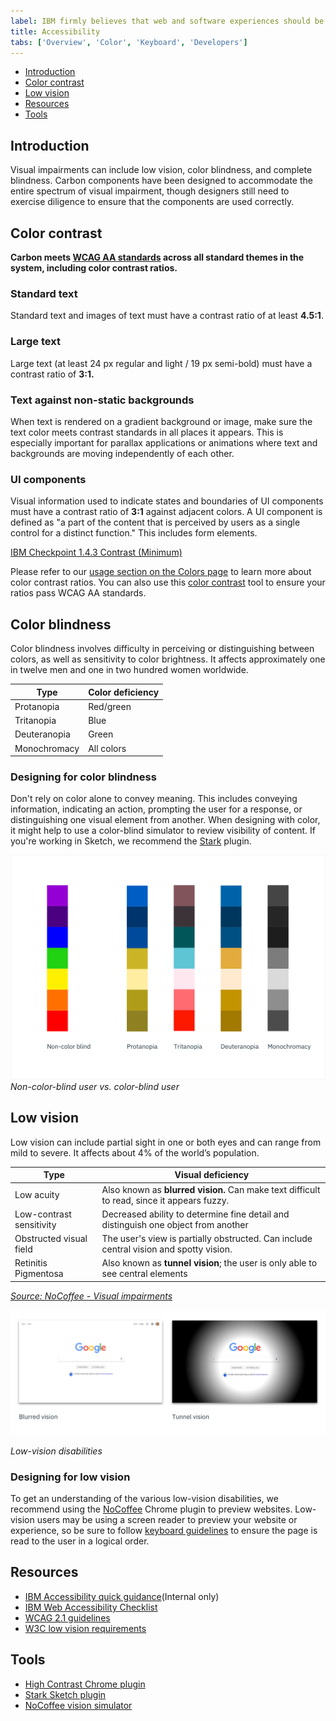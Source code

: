 ```yaml
---
label: IBM firmly believes that web and software experiences should be accessible for everyone, regardless of abilities or impairments.
title: Accessibility
tabs: ['Overview', 'Color', 'Keyboard', 'Developers']
---
```


<anchor-links>
<ul>
    <li><a href="#introduction">Introduction</a></li>
    <li><a href="#color-contrast">Color contrast</a></li>
    <li><a href="#low-vision">Low vision</a></li>
    <li><a href="#resources">Resources</a></li>
    <li><a href="#tools">Tools</a></li>
</ul>
</anchor-links>

## Introduction

Visual impairments can include low vision, color blindness, and complete blindness. Carbon components have been designed to accommodate the entire spectrum of visual impairment, though designers still need to exercise diligence to ensure that the components are used correctly.

## Color contrast

**Carbon meets [WCAG AA standards](https://www.w3.org/TR/UNDERSTANDING-WCAG20/visual-audio-contrast-contrast.html) across all standard themes in the system, including color contrast ratios.**

### Standard text
Standard text and images of text must have a contrast ratio of at least **4.5:1**. 

### Large text
Large text (at least 24 px regular and light / 19 px semi-bold) must have a contrast ratio of **3:1.**

### Text against non-static backgrounds
When text is rendered on a gradient background or image, make sure the text color meets contrast standards in all places it appears. This is especially important for parallax applications or animations where text and backgrounds are moving independently of each other.

### UI components 
Visual information used to indicate states and boundaries of UI components must have a contrast ratio of **3:1** against adjacent colors. A UI component is defined as "a part of the content that is perceived by users as a single control for a distinct function." This includes form elements.

[IBM Checkpoint 1.4.3 Contrast (Minimum)](https://www.ibm.com/able/guidelines/ci162/contrast.html)

Please refer to our [usage section on the Colors page](/guidelines/color/usage) to learn more about color contrast ratios. You can also use this [color contrast](https://marijohannessen.github.io/color-contrast-checker/) tool to ensure your ratios pass WCAG AA standards.

<!-- To view best practices for using color in data visualization, view the [Data Vis color](/data-visualization/overview/colors) page. -->

## Color blindness

Color blindness involves difficulty in perceiving or distinguishing between colors, as well as sensitivity to color brightness. It affects approximately one in twelve men and one in two hundred women worldwide.

| Type         | Color deficiency |
| ------------ | ---------------- |
| Protanopia   | Red/green        |
| Tritanopia   | Blue             |
| Deuteranopia | Green            |
| Monochromacy | All colors       |

### Designing for color blindness

Don't rely on color alone to convey meaning. This includes conveying information, indicating an action, prompting the user for a response, or distinguishing one visual element from another. When designing with color, it might help to use a color-blind simulator to review visibility of content. If you're working in Sketch, we recommend the [Stark](http://www.getstark.co/) plugin.

![rainbow palette](images/color-accessibility-1.png)
_Non-color-blind user vs. color-blind user_

## Low vision

Low vision can include partial sight in one or both eyes and can range from mild to severe. It affects about 4% of the world’s population.

| Type                     | Visual deficiency                                                                                         |
| ------------------------ | --------------------------------------------------------------------------------------------------------- |
| Low acuity               | Also known as **blurred vision.** Can make text difficult to read, since it appears fuzzy.           |
| Low-contrast sensitivity | Decreased ability to determine fine detail and distinguish one object from another                             |
| Obstructed visual field  | The user's view is partially obstructed. Can include central vision and spotty vision.                   |
| Retinitis Pigmentosa     | Also known as **tunnel vision**; the user is only able to see central elements |

_[Source: NoCoffee - Visual impairments ](https://accessgarage.wordpress.com/2013/02/09/458/)_

![blurred vision and tunnel vision example on Google website](images/color-accessibility-2.png)

_Low-vision disabilities_

### Designing for low vision

To get an understanding of the various low-vision disabilities, we recommend using the [NoCoffee](https://chrome.google.com/webstore/detail/nocoffee/jjeeggmbnhckmgdhmgdckeigabjfbddl) Chrome plugin to preview websites. Low-vision users may be using a screen reader to preview your website or experience, so be sure to follow [keyboard guidelines](/guidelines/accessibility/keyboard) to ensure the page is read to the user in a logical order.

## Resources

- [IBM Accessibility quick guidance](https://w3.ibm.com/able/devtest/quick/)(Internal only)
- [IBM Web Accessibility Checklist](https://www.ibm.com/able/guidelines/ci162/accessibility_checklist.html)
- [WCAG 2.1 guidelines](https://www.w3.org/TR/WCAG21/)
- [W3C low vision requirements](https://www.w3.org/TR/low-vision-needs/)

## Tools

- [High Contrast Chrome plugin](https://chrome.google.com/webstore/detail/high-contrast/djcfdncoelnlbldjfhinnjlhdjlikmph/related?hl=en)
- [Stark Sketch plugin](http://www.getstark.co/)
- [NoCoffee vision simulator](https://chrome.google.com/webstore/detail/nocoffee/jjeeggmbnhckmgdhmgdckeigabjfbddl)
